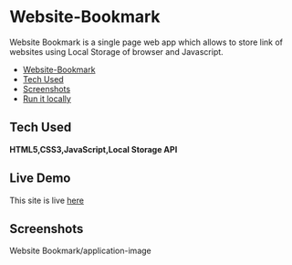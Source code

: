 
# Website-Bookmark

Website Bookmark is a single page web app which allows to  store link of websites using Local Storage of browser and Javascript.

- [Website-Bookmark](#website-bookmark)
- [Tech Used](#tech-used)
- [Screenshots](#screenshots)
- [Run it locally](#run-it-locally)

## Tech Used

**HTML5,CSS3,JavaScript,Local Storage API**

## Live Demo

This site is live [here](https://sonika-shah.github.io/Site-bookmarker/)

## Screenshots

Website Bookmark/application-image









